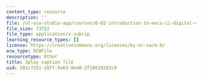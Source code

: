 ```yaml
---
content_type: resource
description: ''
file: /ol-ocw-studio-app/courses/6-02-introduction-to-eecs-ii-digital-communication-systems-fall-2012/281c725120ff5e639e402f18629283c9_RG3CkwIDYfI.vtt
file_size: 73752
file_type: application/x-subrip
learning_resource_types: []
license: https://creativecommons.org/licenses/by-nc-sa/4.0/
ocw_type: OCWFile
resourcetype: Other
title: 3play caption file
uid: 281c7251-20ff-5e63-9e40-2f18629283c9
---
```


